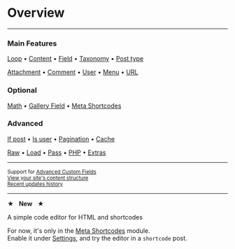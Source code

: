 # Overview

---

<div class="row index"><div class="col-half">

### Main Features

[Loop](options-general.php?page=ccs_reference&tab=loop) &bullet; [Content](options-general.php?page=ccs_reference&tab=content) &bullet; [Field](options-general.php?page=ccs_reference&tab=field) &bullet; [Taxonomy](options-general.php?page=ccs_reference&tab=taxonomy) &bullet; [Post type](options-general.php?page=ccs_reference&tab=posttype)

[Attachment](options-general.php?page=ccs_reference&tab=attach) &bullet; [Comment](options-general.php?page=ccs_reference&tab=comment) &bullet; [User](options-general.php?page=ccs_reference&tab=users) &bullet; [Menu](options-general.php?page=ccs_reference&tab=menu) &bullet; [URL](options-general.php?page=ccs_reference&tab=url)

### Optional

[Math](options-general.php?page=ccs_reference&tab=math) &bullet; [Gallery Field](options-general.php?page=ccs_reference&tab=gallery) &bullet; [Meta Shortcodes](options-general.php?page=ccs_reference&tab=meta-shortcodes)


</div><div class="col-half">

### Advanced

[If post](options-general.php?page=ccs_reference&tab=if) &bullet;
[Is user](options-general.php?page=ccs_reference&tab=is) &bullet; [Pagination](options-general.php?page=ccs_reference&tab=paged) &bullet; [Cache](options-general.php?page=ccs_reference&tab=cache)

[Raw](options-general.php?page=ccs_reference&tab=raw) &bullet; [Load](options-general.php?page=ccs_reference&tab=load) &bullet; [Pass](options-general.php?page=ccs_reference&tab=pass) &bullet; [PHP](options-general.php?page=ccs_reference&tab=php) &bullet; [Extras](options-general.php?page=ccs_reference&tab=extras)

---

<small>Support for [Advanced Custom Fields](options-general.php?page=ccs_reference&tab=acf)<br>
[View your site's content structure](index.php?page=content_overview)<br>
[Recent updates history](options-general.php?page=ccs_reference&tab=changelog)
</small>

</div>

---

<div class="note note-smaller">

<span class="star">&#9733;</span>&nbsp;&nbsp;&nbsp;**New**&nbsp;&nbsp;&nbsp;<span class="star">&#9733;</span>

A simple code editor for HTML and shortcodes

For now, it's only in the [Meta Shortcodes](options-general.php?page=ccs_reference&tab=meta-shortcodes) module.<br>
Enable it under [Settings](options-general.php?page=ccs_reference&tab=settings), and try the editor in a `shortcode` post.

</div>

</div>
